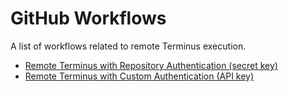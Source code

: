 # GitHub Workflows

A list of workflows related to remote Terminus execution.

- [Remote Terminus with Repository Authentication (secret key)](/repo-auth-remote-terminus.md)
- [Remote Terminus with Custom Authentication (API key)](/api-auth-remote-terminus.md)
